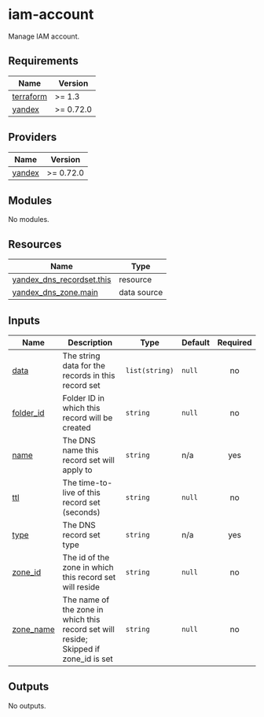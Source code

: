 # iam-account

Manage IAM account.


<!-- BEGINNING OF PRE-COMMIT-TERRAFORM DOCS HOOK -->
## Requirements

| Name | Version |
|------|---------|
| <a name="requirement_terraform"></a> [terraform](#requirement\_terraform) | >= 1.3 |
| <a name="requirement_yandex"></a> [yandex](#requirement\_yandex) | >= 0.72.0 |

## Providers

| Name | Version |
|------|---------|
| <a name="provider_yandex"></a> [yandex](#provider\_yandex) | >= 0.72.0 |

## Modules

No modules.

## Resources

| Name | Type |
|------|------|
| [yandex_dns_recordset.this](https://registry.terraform.io/providers/yandex-cloud/yandex/latest/docs/resources/dns_recordset) | resource |
| [yandex_dns_zone.main](https://registry.terraform.io/providers/yandex-cloud/yandex/latest/docs/data-sources/dns_zone) | data source |

## Inputs

| Name | Description | Type | Default | Required |
|------|-------------|------|---------|:--------:|
| <a name="input_data"></a> [data](#input\_data) | The string data for the records in this record set | `list(string)` | `null` | no |
| <a name="input_folder_id"></a> [folder\_id](#input\_folder\_id) | Folder ID in which this record will be created | `string` | `null` | no |
| <a name="input_name"></a> [name](#input\_name) | The DNS name this record set will apply to | `string` | n/a | yes |
| <a name="input_ttl"></a> [ttl](#input\_ttl) | The time-to-live of this record set (seconds) | `string` | `null` | no |
| <a name="input_type"></a> [type](#input\_type) | The DNS record set type | `string` | n/a | yes |
| <a name="input_zone_id"></a> [zone\_id](#input\_zone\_id) | The id of the zone in which this record set will reside | `string` | `null` | no |
| <a name="input_zone_name"></a> [zone\_name](#input\_zone\_name) | The name of the zone in which this record set will reside; Skipped if zone\_id is set | `string` | `null` | no |

## Outputs

No outputs.
<!-- END OF PRE-COMMIT-TERRAFORM DOCS HOOK -->

